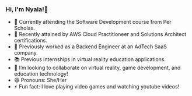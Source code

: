 ### Hi, I'm Nyala!👋

<!--
**nyjackson/nyjackson** is a ✨ _special_ ✨ repository because its `README.md` (this file) appears on your GitHub profile.

Here are some ideas to get you started:


-->
- 🔭 Currently attending the Software Development course from Per Scholas. 
- 🌱 Recently attained by AWS Cloud Practitioneer and Solutions Architect certifications.
- 💼 Previously worked as a Backend Engineer at an AdTech SaaS company.
- 📚 Previous internships in virtual reality education applications.
- 👯 I’m looking to collaborate on virtual reality, game development, and education technology!
- 😄 Pronouns: She/Her
- ⚡ Fun fact: I love playing video games and watching youtube videos!
